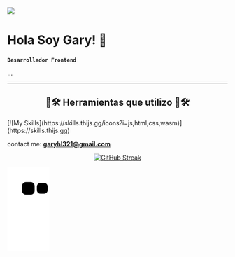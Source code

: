 <img src="https://i.imgur.com/CPTRroN.png">

<h1>Hola Soy Gary! 👋</h1>

**`Desarrollador Frontend`**

...



---


<h2 align="center">🧰🛠️ Herramientas que utilizo 🧰🛠️</h2> 
[![My Skills](https://skills.thijs.gg/icons?i=js,html,css,wasm)](https://skills.thijs.gg)

  
contact me: **garyhl321@gmail.com**
<div align='center'>

[![GitHub Streak](https://streak-stats.demolab.com?user=GaryHL&theme=highcontrast&background=000000)](https://git.io/streak-stats)</div>

![Snake animation](https://github.com/GaryHL/GaryHL/blob/output/github-contribution-grid-snake.svg)
